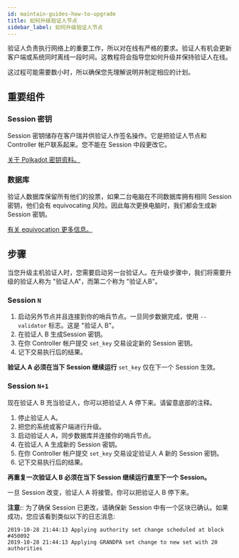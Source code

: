 ```yaml
---
id: maintain-guides-how-to-upgrade
title: 如何升级验证人节点
sidebar_label: 如何升级验证人节点
---
```


验证人负责执行网络上的重要工作，所以对在线有严格的要求。验证人有机会更新客户端或系统同时离线一段时间。这教程将会指导您如何升级并保持验证人在线。

这过程可能需要数小时，所以确保您先理解说明并制定相应的计划。

## 重要组件

### Session 密钥

Session 密钥储存在客户瑞并供验证人作签名操作。它是把验证人节点和 Controller 帐户联系起来。您不能在 Session 中段更改它。

[关于 Polkadot 密钥资料。](learn-keys)

### 数据库

验证人数据库保留所有他们的投票，如果二台电脑在不同数据库拥有相同 Session 密钥，他们会有 equivocating 风险。因此每次更换电脑时，我们都会生成新 Session 密钥。

[有关 equivocation 更多信息。](learn-staking#slashing)

## 步骤

当您升级主机验证人时，您需要启动另一台验证人。在升级步骤中，我们将需要升级的验证人称为 "验证人A"，而第二个称为 "验证人B"。

### Session `N`

1. 启动另外节点并且连接到你的哨兵节点。一旦同步数据完成，使用 `--validator` 标志。这是 "验证人 B"。
1. 在验证人 B 生成Session 密钥。
1. 在你 Controller 帐户提交 `set_key` 交易设定新的 Session 密钥。
1. 记下交易执行后的结果。

**验证人 A 必须在当下 Session 继续运行** ` set_key ` 仅在下一个 Session 生效。

### Session `N+1`

现在验证人 B 充当验证人，你可以把验证人 A 停下来。请留意底部的注释。

1. 停止验证人 A。
1. 把您的系统或客户端进行升级。
1. 启动验证人 A，同步数据库并连接你的哨兵节点。
1. 在验证人 A 生成新的 Session 密钥。
1. 在你 Controller 帐户提交 `set_key` 交易设定验证人 A 新的 Session 密钥。
1. 记下交易执行后的结果。

**再重复一次验证人 B 必须在当下 Session 继续运行直至下一个 Session。**

一旦 Session 改变，验证人 A 将接管。你可以把验证人 B 停下来。

**注意:**: 为了确保 Session 已更改，请确保新 Session 中有一个区块已确认。如果成功，您应该看到类似以下的日志消息:

```
2019-10-28 21:44:13 Applying authority set change scheduled at block #450092
2019-10-28 21:44:13 Applying GRANDPA set change to new set with 20 authorities
```
